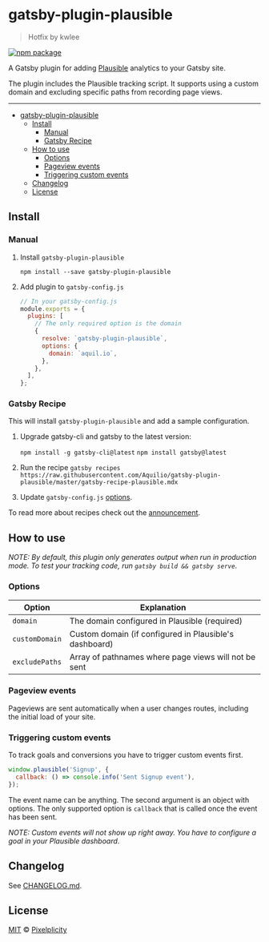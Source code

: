 # gatsby-plugin-plausible

> Hotfix by kwlee

[![npm package](https://flat.badgen.net/npm/v/gatsby-plugin-plausible)](https://badgen.net/npm/v/gatsby-plugin-plausible)

A Gatsby plugin for adding [Plausible](https://plausible.io/) analytics to your Gatsby site.

The plugin includes the Plausible tracking script. It supports using a custom domain and excluding specific paths from recording page views.

---

- [gatsby-plugin-plausible](#gatsby-plugin-plausible)
  - [Install](#install)
    - [Manual](#manual)
    - [Gatsby Recipe](#gatsby-recipe)
  - [How to use](#how-to-use)
    - [Options](#options)
    - [Pageview events](#pageview-events)
    - [Triggering custom events](#triggering-custom-events)
  - [Changelog](#changelog)
  - [License](#license)

## Install

### Manual

1. Install `gatsby-plugin-plausible`

   `npm install --save gatsby-plugin-plausible`

2. Add plugin to `gatsby-config.js`

   ```javascript
   // In your gatsby-config.js
   module.exports = {
     plugins: [
       // The only required option is the domain
       {
         resolve: `gatsby-plugin-plausible`,
         options: {
           domain: `aquil.io`,
         },
       },
     ],
   };
   ```

### Gatsby Recipe

This will install `gatsby-plugin-plausible` and add a sample configuration.

1. Upgrade gatsby-cli and gatsby to the latest version:

   `npm install -g gatsby-cli@latest`
   `npm install gatsby@latest`

2. Run the recipe
   `gatsby recipes https://raw.githubusercontent.com/Aquilio/gatsby-plugin-plausible/master/gatsby-recipe-plausible.mdx`

3. Update `gatsby-config.js` [options](#options).

To read more about recipes check out the [announcement](https://www.gatsbyjs.org/blog/2020-04-15-announcing-gatsby-recipes/).

## How to use

_NOTE: By default, this plugin only generates output when run in production mode. To test your tracking code, run `gatsby build && gatsby serve`_.

### Options

| Option         | Explanation                                            |
| -------------- | ------------------------------------------------------ |
| `domain`       | The domain configured in Plausible (required)          |
| `customDomain` | Custom domain (if configured in Plausible's dashboard) |
| `excludePaths` | Array of pathnames where page views will not be sent   |

### Pageview events

Pageviews are sent automatically when a user changes routes, including the initial load of your site.

### Triggering custom events

To track goals and conversions you have to trigger custom events first.

```js
window.plausible('Signup', {
  callback: () => console.info('Sent Signup event'),
});
```

The event name can be anything. The second argument is an object with options. The only supported option is `callback` that is called once the event has been sent.

_NOTE: Custom events will not show up right away. You have to configure a goal in your Plausible dashboard_.

## Changelog

See [CHANGELOG.md](CHANGELOG.md).

## License

[MIT](https://github.com/pixelplicity/gatsby-plugin-plausible/blob/master/LICENSE) © [Pixelplicity](https://github.com/pixelplicity)
